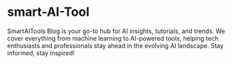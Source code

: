 # smart-AI-Tool
SmartAITools Blog is your go-to hub for AI insights, tutorials, and trends. We cover everything from machine learning to AI-powered tools, helping tech enthusiasts and professionals stay ahead in the evolving AI landscape. Stay informed, stay inspired!
